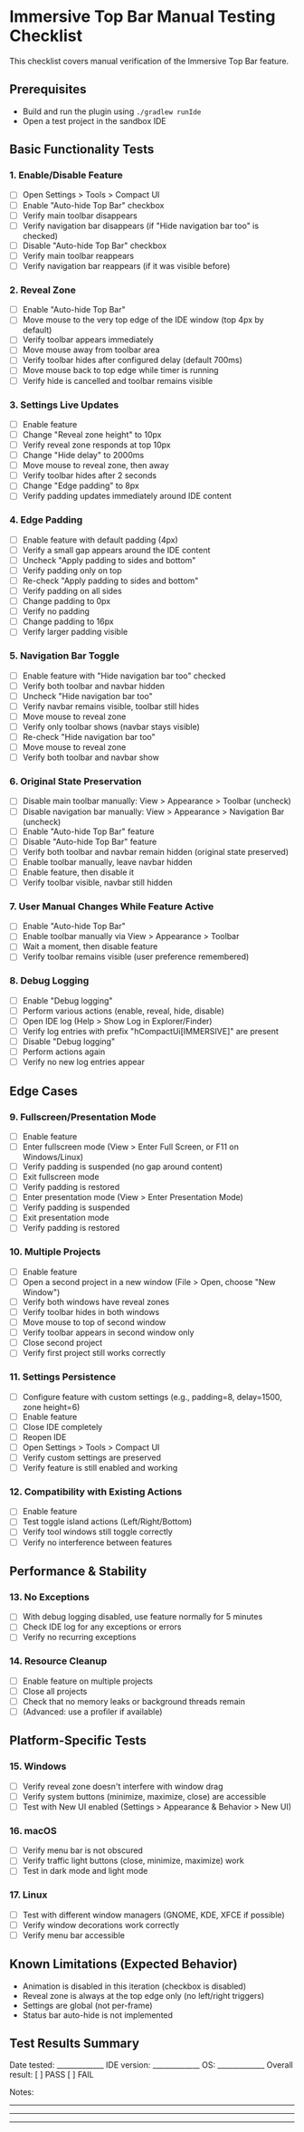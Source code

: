 # Immersive Top Bar Manual Testing Checklist

This checklist covers manual verification of the Immersive Top Bar feature.

## Prerequisites
- Build and run the plugin using `./gradlew runIde`
- Open a test project in the sandbox IDE

## Basic Functionality Tests

### 1. Enable/Disable Feature
- [ ] Open Settings > Tools > Compact UI
- [ ] Enable "Auto-hide Top Bar" checkbox
- [ ] Verify main toolbar disappears
- [ ] Verify navigation bar disappears (if "Hide navigation bar too" is checked)
- [ ] Disable "Auto-hide Top Bar" checkbox
- [ ] Verify main toolbar reappears
- [ ] Verify navigation bar reappears (if it was visible before)

### 2. Reveal Zone
- [ ] Enable "Auto-hide Top Bar"
- [ ] Move mouse to the very top edge of the IDE window (top 4px by default)
- [ ] Verify toolbar appears immediately
- [ ] Move mouse away from toolbar area
- [ ] Verify toolbar hides after configured delay (default 700ms)
- [ ] Move mouse back to top edge while timer is running
- [ ] Verify hide is cancelled and toolbar remains visible

### 3. Settings Live Updates
- [ ] Enable feature
- [ ] Change "Reveal zone height" to 10px
- [ ] Verify reveal zone responds at top 10px
- [ ] Change "Hide delay" to 2000ms
- [ ] Move mouse to reveal zone, then away
- [ ] Verify toolbar hides after 2 seconds
- [ ] Change "Edge padding" to 8px
- [ ] Verify padding updates immediately around IDE content

### 4. Edge Padding
- [ ] Enable feature with default padding (4px)
- [ ] Verify a small gap appears around the IDE content
- [ ] Uncheck "Apply padding to sides and bottom"
- [ ] Verify padding only on top
- [ ] Re-check "Apply padding to sides and bottom"
- [ ] Verify padding on all sides
- [ ] Change padding to 0px
- [ ] Verify no padding
- [ ] Change padding to 16px
- [ ] Verify larger padding visible

### 5. Navigation Bar Toggle
- [ ] Enable feature with "Hide navigation bar too" checked
- [ ] Verify both toolbar and navbar hidden
- [ ] Uncheck "Hide navigation bar too"
- [ ] Verify navbar remains visible, toolbar still hides
- [ ] Move mouse to reveal zone
- [ ] Verify only toolbar shows (navbar stays visible)
- [ ] Re-check "Hide navigation bar too"
- [ ] Move mouse to reveal zone
- [ ] Verify both toolbar and navbar show

### 6. Original State Preservation
- [ ] Disable main toolbar manually: View > Appearance > Toolbar (uncheck)
- [ ] Disable navigation bar manually: View > Appearance > Navigation Bar (uncheck)
- [ ] Enable "Auto-hide Top Bar" feature
- [ ] Disable "Auto-hide Top Bar" feature
- [ ] Verify both toolbar and navbar remain hidden (original state preserved)
- [ ] Enable toolbar manually, leave navbar hidden
- [ ] Enable feature, then disable it
- [ ] Verify toolbar visible, navbar still hidden

### 7. User Manual Changes While Feature Active
- [ ] Enable "Auto-hide Top Bar"
- [ ] Enable toolbar manually via View > Appearance > Toolbar
- [ ] Wait a moment, then disable feature
- [ ] Verify toolbar remains visible (user preference remembered)

### 8. Debug Logging
- [ ] Enable "Debug logging"
- [ ] Perform various actions (enable, reveal, hide, disable)
- [ ] Open IDE log (Help > Show Log in Explorer/Finder)
- [ ] Verify log entries with prefix "hCompactUi[IMMERSIVE]" are present
- [ ] Disable "Debug logging"
- [ ] Perform actions again
- [ ] Verify no new log entries appear

## Edge Cases

### 9. Fullscreen/Presentation Mode
- [ ] Enable feature
- [ ] Enter fullscreen mode (View > Enter Full Screen, or F11 on Windows/Linux)
- [ ] Verify padding is suspended (no gap around content)
- [ ] Exit fullscreen mode
- [ ] Verify padding is restored
- [ ] Enter presentation mode (View > Enter Presentation Mode)
- [ ] Verify padding is suspended
- [ ] Exit presentation mode
- [ ] Verify padding is restored

### 10. Multiple Projects
- [ ] Enable feature
- [ ] Open a second project in a new window (File > Open, choose "New Window")
- [ ] Verify both windows have reveal zones
- [ ] Verify toolbar hides in both windows
- [ ] Move mouse to top of second window
- [ ] Verify toolbar appears in second window only
- [ ] Close second project
- [ ] Verify first project still works correctly

### 11. Settings Persistence
- [ ] Configure feature with custom settings (e.g., padding=8, delay=1500, zone height=6)
- [ ] Enable feature
- [ ] Close IDE completely
- [ ] Reopen IDE
- [ ] Open Settings > Tools > Compact UI
- [ ] Verify custom settings are preserved
- [ ] Verify feature is still enabled and working

### 12. Compatibility with Existing Actions
- [ ] Enable feature
- [ ] Test toggle island actions (Left/Right/Bottom)
- [ ] Verify tool windows still toggle correctly
- [ ] Verify no interference between features

## Performance & Stability

### 13. No Exceptions
- [ ] With debug logging disabled, use feature normally for 5 minutes
- [ ] Check IDE log for any exceptions or errors
- [ ] Verify no recurring exceptions

### 14. Resource Cleanup
- [ ] Enable feature on multiple projects
- [ ] Close all projects
- [ ] Check that no memory leaks or background threads remain
- [ ] (Advanced: use a profiler if available)

## Platform-Specific Tests

### 15. Windows
- [ ] Verify reveal zone doesn't interfere with window drag
- [ ] Verify system buttons (minimize, maximize, close) are accessible
- [ ] Test with New UI enabled (Settings > Appearance & Behavior > New UI)

### 16. macOS
- [ ] Verify menu bar is not obscured
- [ ] Verify traffic light buttons (close, minimize, maximize) work
- [ ] Test in dark mode and light mode

### 17. Linux
- [ ] Test with different window managers (GNOME, KDE, XFCE if possible)
- [ ] Verify window decorations work correctly
- [ ] Verify menu bar accessible

## Known Limitations (Expected Behavior)

- Animation is disabled in this iteration (checkbox is disabled)
- Reveal zone is always at the top edge only (no left/right triggers)
- Settings are global (not per-frame)
- Status bar auto-hide is not implemented

## Test Results Summary

Date tested: _____________
IDE version: _____________
OS: _____________
Overall result: [ ] PASS [ ] FAIL

Notes:
_________________________________________________________________
_________________________________________________________________
_________________________________________________________________
